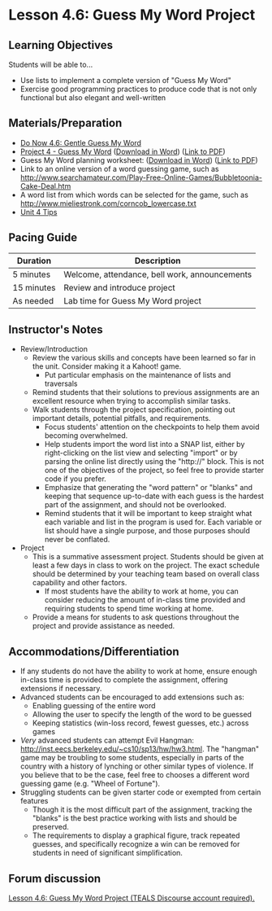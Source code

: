 # Lesson 4.6: Guess My Word Project

## Learning Objectives

Students will be able to...

-   Use lists to implement a complete version of "Guess My Word"
-   Exercise good programming practices to produce code that is not only functional but also elegant and well-written

## Materials/Preparation

-   [Do Now 4.6: Gentle Guess My Word](do_now_46.md)
-   [Project 4 - Guess My Word](project_4.md) ([Download in Word](https://github.com/TEALSK12/introduction-to-computer-science/blob/master/Unit%204%20Word/Project%204%20Guessmyword.docx?raw=true)) ([Link to PDF](https://github.com/TEALSK12/introduction-to-computer-science/raw/master/Unit%204%20PDF/Project%204%20Guessmyword.pdf))
-   Guess My Word planning worksheet: ([Download in Word](https://github.com/TEALSK12/introduction-to-computer-science/raw/master/Projects/Projects%20Word/Project_4_Guessmyword_Planning_Worksheet.docx)) ([Link to PDF](https://github.com/TEALSK12/introduction-to-computer-science/raw/master/Projects/Projects%20PDF/Project_4_Guessmyword_Planning_Worksheet.pdf))
-   Link to an online version of a word guessing game, such as <http://www.searchamateur.com/Play-Free-Online-Games/Bubbletoonia-Cake-Deal.htm>
-   A word list from which words can be selected for the game, such as <http://www.mieliestronk.com/corncob_lowercase.txt>
-   [Unit 4 Tips](unit_4_tips.md)

## Pacing Guide

| Duration   | Description                                   |
| ---------- | --------------------------------------------- |
| 5 minutes  | Welcome, attendance, bell work, announcements |
| 15 minutes | Review and introduce project                  |
| As needed  | Lab time for Guess My Word project            |

## Instructor's Notes

-   Review/Introduction
    -   Review the various skills and concepts have been learned so far in the unit. Consider making it a Kahoot! game.
        -   Put particular emphasis on the maintenance of lists and traversals
    -   Remind students that their solutions to previous assignments are an excellent resource when trying to accomplish similar tasks.
    -   Walk students through the project specification, pointing out important details, potential pitfalls, and requirements.
        -   Focus students' attention on the checkpoints to help them avoid becoming overwhelmed.
        -   Help students import the word list into a SNAP list, either by right-clicking on the list view and selecting "import" or by parsing the online list directly using the "http://" block.  This is not one of the objectives of the project, so feel free to provide starter code if you prefer.
        -   Emphasize that generating the "word pattern" or "blanks" and keeping that sequence up-to-date with each guess is the hardest part of the assignment, and should not be overlooked.
        -   Remind students that it will be important to keep straight what each variable and list in the program is used for.  Each variable or list should have a single purpose, and those purposes should never be conflated.
-   Project
    -   This is a summative assessment project.  Students should be given at least a few days in class to work on the project.  The exact schedule should be determined by your teaching team based on overall class capability and other factors.
        -   If most students have the ability to work at home, you can consider reducing the amount of in-class time provided and requiring students to spend time working at home.
    -   Provide a means for students to ask questions throughout the project and provide assistance as needed.


## Accommodations/Differentiation

-   If any students do not have the ability to work at home, ensure enough in-class time is provided to complete the assignment, offering extensions if necessary.
-   Advanced students can be encouraged to add extensions such as:
    -   Enabling guessing of the entire word
    -   Allowing the user to specify the length of the word to be guessed
    -   Keeping statistics (win-loss record, fewest guesses, etc.) across games
-   _Very_ advanced students can attempt Evil Hangman: <http://inst.eecs.berkeley.edu/~cs10/sp13/hw/hw3.html>. The "hangman" game may be troubling to some students, especially in parts of the country with a history of lynching or other similar types of violence.  If you believe that to be the case, feel free to chooses a different word guessing game (e.g. "Wheel of Fortune").
-   Struggling students can be given starter code or exempted from certain features
    -   Though it is the most difficult part of the assignment, tracking the "blanks" is the best practice working with lists and should be preserved.  
    -   The requirements to display a graphical figure, track repeated guesses, and specifically recognize a win can be removed for students in need of significant simplification.


## Forum discussion

<a href="http://forums.tealsk12.org/c/intro-unit-4-lists/lesson-4-6-hangman-project" target="_blank">
Lesson 4.6: Guess My Word Project (TEALS Discourse account required).</a>
